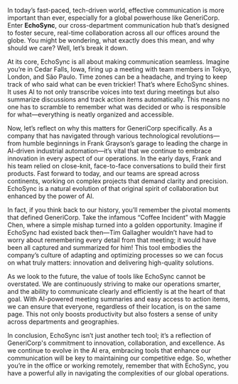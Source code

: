 In today’s fast-paced, tech-driven world, effective communication is more important than ever, especially for a global powerhouse like GeneriCorp. Enter **EchoSync**, our cross-department communication hub that’s designed to foster secure, real-time collaboration across all our offices around the globe. You might be wondering, what exactly does this mean, and why should we care? Well, let’s break it down.

At its core, EchoSync is all about making communication seamless. Imagine you’re in Cedar Falls, Iowa, firing up a meeting with team members in Tokyo, London, and São Paulo. Time zones can be a headache, and trying to keep track of who said what can be even trickier! That’s where EchoSync shines. It uses AI to not only transcribe voices into text during meetings but also summarize discussions and track action items automatically. This means no one has to scramble to remember what was decided or who is responsible for what—everything is neatly organized and accessible.

Now, let’s reflect on why this matters for GeneriCorp specifically. As a company that has navigated through various technological revolutions—from humble beginnings in Frank Grayson’s garage to leading the charge in AI-driven industrial automation—it’s vital that we continue to embrace innovation in every aspect of our operations. In the early days, Frank and his team relied on close-knit, face-to-face conversations to build their first products. Fast forward to today, and our teams are spread across continents, working on complex projects that demand clarity and precision. EchoSync is a natural evolution of that original spirit of collaboration but enhanced by the power of AI.

In fact, if you think back to our history, you’ll remember the pivotal moments that defined GeneriCorp. Take the infamous “Coffee Incident” with Maggie Chen, where a simple mishap turned into a golden opportunity. Imagine if EchoSync had existed back then—Tim Gallagher wouldn’t have had to worry about remembering every detail from that meeting; it would have been all captured and summarized for him! This tool embodies the company’s culture of adapting and optimizing processes so we can focus on what truly matters: innovation and delivering high-quality solutions.

As we look to the future, the value of tools like EchoSync cannot be overstated. We are continuously striving to make our operations smarter, and the ability to communicate clearly and efficiently is at the heart of that goal. With AI-powered meeting summaries and easy access to action items, we can ensure that everyone, regardless of their location, is on the same page. This not only boosts productivity but also fosters a sense of unity across departments and geographies.

In conclusion, EchoSync isn’t just another tech tool; it’s a reflection of GeneriCorp's commitment to innovation, collaboration, and excellence. As we continue to evolve in the AI era, embracing tools that enhance our communication will be key to maintaining our competitive edge. So, whether you’re in the office or working remotely, remember that with EchoSync, you have a powerful ally in navigating the complexities of our global operations.